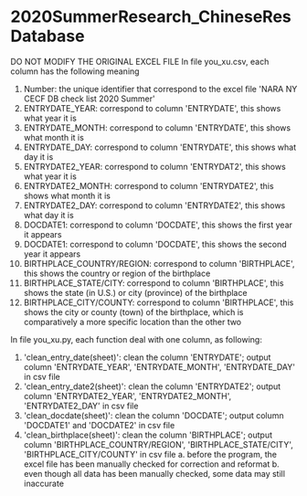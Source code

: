 # 2020SummerResearch_ChineseResDatabase
DO NOT MODIFY THE ORIGINAL EXCEL FILE
In file you_xu.csv, each column has the following meaning
1. Number: the unique identifier that correspond to the excel file 'NARA NY CECF DB check list 2020 Summer'
2. ENTRYDATE_YEAR: correspond to column 'ENTRYDATE', this shows what year it is
3. ENTRYDATE_MONTH: correspond to column 'ENTRYDATE', this shows what month it is
4. ENTRYDATE_DAY: correspond to column 'ENTRYDATE', this shows what day it is
5. ENTRYDATE2_YEAR: correspond to column 'ENTRYDAT2', this shows what year it is
6. ENTRYDATE2_MONTH: correspond to column 'ENTRYDATE2', this shows what month it is
7. ENTRYDATE2_DAY: correspond to column 'ENTRYDATE2', this shows what day it is
8. DOCDATE1: correspond to column 'DOCDATE', this shows the first year it appears
9. DOCDATE1: correspond to column 'DOCDATE', this shows the second year it appears
10. BIRTHPLACE_COUNTRY/REGION: correspond to column 'BIRTHPLACE', this shows the country or region of the birthplace
11. BIRTHPLACE_STATE/CITY: correspond to column 'BIRTHPLACE', this shows the state (in U.S.) or city (province) of the birthplace
12. BIRTHPLACE_CITY/COUNTY: correspond to column 'BIRTHPLACE', this shows the city or county (town) of the birthplace, which is comparatively a more specific location than the other two

In file you_xu.py, each function deal with one column, as following:
1. 'clean_entry_date(sheet)': clean the column 'ENTRYDATE'; output column 'ENTRYDATE_YEAR', 'ENTRYDATE_MONTH', 'ENTRYDATE_DAY' in csv file
2. 'clean_entry_date2(sheet)': clean the column 'ENTRYDATE2'; output column 'ENTRYDATE2_YEAR', 'ENTRYDATE2_MONTH', 'ENTRYDATE2_DAY' in csv file
3. 'clean_docdate(sheet)': clean the column 'DOCDATE'; output column 'DOCDATE1' and 'DOCDATE2' in csv file
4. 'clean_birthplace(sheet)': clean the column 'BIRTHPLACE'; output column 'BIRTHPLACE_COUNTRY/REGION', 'BIRTHPLACE_STATE/CITY', 'BIRTHPLACE_CITY/COUNTY' in csv file
    a. before the program, the excel file has been manually checked for correction and reformat
    b. even though all data has been manually checked, some data may still inaccurate